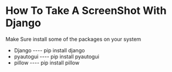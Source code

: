 <h1>How To Take A ScreenShot With Django</h1>

<p> Make Sure install some of the packages on your system</p>
<ul>
  <li> Django ----  pip install django</li>
  <li> pyautogui ----  pip install pyautogui</li>
  <li> pillow ----  pip install pillow</li>
</ul>
